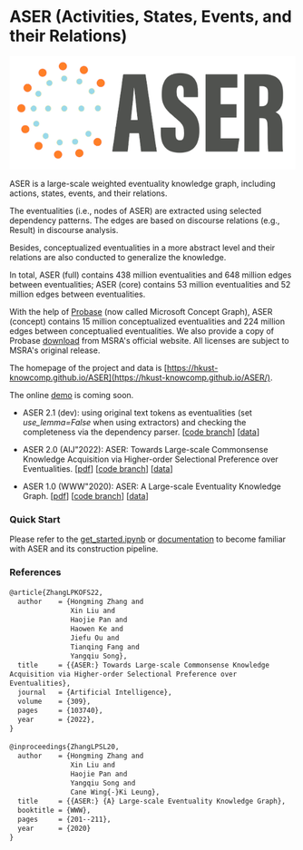 # ASER (Activities, States, Events, and their Relations)

![logo](docs/source/_static/aser-logo.png)

ASER is a large-scale weighted eventuality knowledge graph, including actions, states, events, and their relations.

The eventualities (i.e., nodes of ASER) are extracted using selected dependency patterns.
The edges are based on discourse relations (e.g., Result) in discourse analysis.

Besides, conceptualized eventualities in a more abstract level and their relations are also conducted to generalize the knowledge.

In total, ASER (full) contains 438 million eventualities and 648 million edges between eventualities;
ASER (core) contains 53 million eventualities and 52 million edges between eventualities.

With the help of [Probase](https://www.microsoft.com/en-us/research/project/probase/)  (now called Microsoft Concept Graph), ASER (concept) contains 15 million conceptualized eventualities and 224 million edges between conceptualied eventualities. We also provide a copy of Probase [download](https://hkustconnect-my.sharepoint.com/:f:/g/personal/zwanggy_connect_ust_hk/Eq5-W3acwqpIrP2xX60C3cgBRxq8dZsgzEcuKl_60ZPaMw?e=DSs7Jb) 
from MSRA's official website. All licenses are subject to MSRA's original release.

The homepage of the project and data is [https://hkust-knowcomp.github.io/ASER](https://hkust-knowcomp.github.io/ASER/).

The online [demo](http://songcpu1.cse.ust.hk/aser/demo) is coming soon.

* ASER 2.1 (dev): using original text tokens as eventualities (set *use_lemma=False* when using extractors) and checking the completeness via the dependency parser. [[code branch](https://github.com/HKUST-KnowComp/ASER/tree/dev)] [[data](https://hkustconnect-my.sharepoint.com/:f:/g/personal/xliucr_connect_ust_hk/Erraz2_KGjFHtbP9bh2-HMoBjCKGYX887MMzLX2y7xbs0w?e=314jRS)]

* ASER 2.0 (AIJ"2022): ASER: Towards Large-scale Commonsense Knowledge Acquisition via Higher-order Selectional Preference over Eventualities. [[pdf](https://arxiv.org/abs/2104.02137)] [[code branch](https://github.com/HKUST-KnowComp/ASER/tree/release/2.0)] [[data](https://hkustconnect-my.sharepoint.com/:f:/g/personal/xliucr_connect_ust_hk/EnlOIunfqNRKsCQIBSXe9pQBL0KhLxTNMSNSJ3Mzt0bmhA?e=xm86PF)]

* ASER 1.0 (WWW"2020): ASER: A Large-scale Eventuality Knowledge Graph. [[pdf](https://arxiv.org/abs/1905.00270)] [[code branch](https://github.com/HKUST-KnowComp/ASER/tree/release/1.0)] [[data](https://hkustconnect-my.sharepoint.com/:f:/g/personal/xliucr_connect_ust_hk/EoNC-hFNEsNLrZvg73i14e8BMAUDR20TmuLY0W-6tFhKEQ?e=BveOrc)]
### Quick Start

Please refer to the [get_started.ipynb](examples/get_started.ipynb) or [documentation](https://hkust-knowcomp.github.io/ASER/html/tutorial/get-started.html) to become familiar with ASER and its construction pipeline.

### References
```
@article{ZhangLPKOFS22,
  author    = {Hongming Zhang and
               Xin Liu and
               Haojie Pan and
               Haowen Ke and
               Jiefu Ou and
               Tianqing Fang and
               Yangqiu Song},
  title     = {{ASER:} Towards Large-scale Commonsense Knowledge Acquisition via Higher-order Selectional Preference over Eventualities},
  journal   = {Artificial Intelligence},
  volume    = {309},
  pages     = {103740},
  year      = {2022},
}

@inproceedings{ZhangLPSL20,
  author    = {Hongming Zhang and
               Xin Liu and
               Haojie Pan and
               Yangqiu Song and
               Cane Wing{-}Ki Leung},
  title     = {{ASER:} {A} Large-scale Eventuality Knowledge Graph},
  booktitle = {WWW},
  pages     = {201--211},
  year      = {2020}
}
```
